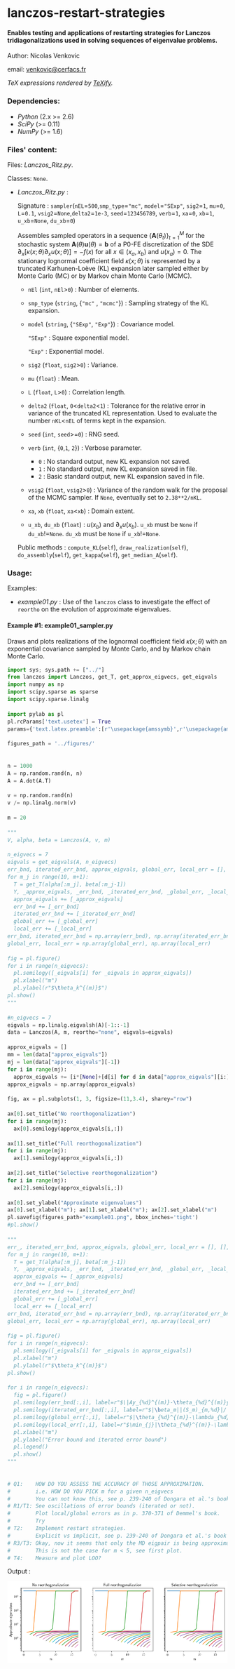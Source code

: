 # lanczos-restart-strategies

#### Enables testing and applications of restarting strategies for Lanczos tridiagonalizations used in solving sequences of eigenvalue problems.

Author: Nicolas Venkovic

email: [venkovic@cerfacs.fr](mailto:venkovic@cerfacs.fr)

_TeX expressions rendered by [TeXify](https://github.com/apps/texify)._

### Dependencies:

 - *Python* (2.x >= 2.6)
 - *SciPy* (>= 0.11)
 - *NumPy* (>= 1.6)

### Files' content:

Files: _Lanczos_Ritz.py_.

Classes: `None`.

- _Lanczos_Ritz.py_ : 

  Signature : `sampler`(`nEL`=`500`,`smp_type`=`"mc"`, `model`=`"SExp"`, `sig2`=`1`, `mu`=`0`, `L`=`0.1`, `vsig2`=`None`,`delta2`=`1e-3`, `seed`=`123456789`, `verb`=`1`, `xa`=`0`, `xb`=`1`, `u_xb`=`None`, `du_xb`=`0`)

  Assembles sampled operators in a sequence $\{\mathbf{A}(\theta_t)\}_{t=1}^M$ for the stochastic system $\mathbf{A}(\theta)\mathbf{u}(\theta)=\mathbf{b}$ of a P0-FE discretization of the SDE $\partial_x[\kappa(x;\theta)\partial_xu(x;\theta)]=-f(x)$ for all $x\in(x_a, x_b)$ and $u(x_a)=0$. The stationary lognormal coefficient field $\kappa(x;\theta)$ is represented by a truncated Karhunen-Loève (KL) expansion later sampled either by Monte Carlo (MC) or by Markov chain Monte Carlo (MCMC).

  - `nEl` (`int`, `nEl`>`0`) : Number of elements.

  - `smp_type` (`string`, {`"mc"` , `"mcmc"`}) : Sampling strategy of the KL expansion.

  - `model` (`string`, {`"SExp"`, `"Exp"`}) : Covariance model.

    `"SExp"` : Square exponential model.

    `"Exp"` : Exponential model.

  - `sig2` (`float`, `sig2`>`0`) : Variance.

  - `mu` (`float`) : Mean.

  - `L` (`float`, `L`>`0`) : Correlation length.

  - `delta2` (`float`, `0`<`delta2`<`1`) : Tolerance for the relative error in variance of the truncated KL representation. Used to evaluate the number `nKL`<`nEL` of terms kept in the expansion.

  - `seed` (`int`, `seed`>=`0`) : RNG seed.

  - `verb` (`int`, {`0`,`1`, `2`}) : Verbose parameter.

    - `0` : No standard output, new KL expansion not saved.
    - `1` : No standard output, new KL expansion saved in file.
    - `2` : Basic standard output, new KL expansion saved in file.

  - `vsig2` (`float`, `vsig2`>`0`) : Variance of the random walk for the proposal of the MCMC sampler. If `None`, eventually set to `2.38**2/nKL`.

  - `xa`, `xb` (`float`, `xa`<`xb`) : Domain extent.

  - `u_xb`, `du_xb` (`float`) : $u(x_b)$ and $\partial_xu(x_b)$. `u_xb` must be `None` if `du_xb`!=`None`. `du_xb` must be `None` if `u_xb`!=`None`.


  Public methods : `compute_KL`(`self`), `draw_realization`(`self`), `do_assembly`(`self`), `get_kappa`(`self`), `get_median_A`(`self`).


### Usage:

Examples:

- _example01.py_ : Use of the `lanczos` class to investigate the effect of `reortho` on the evolution of approximate eigenvalues.

#### Example #1: example01_sampler.py

Draws and plots realizations of the lognormal coefficient field $\kappa(x;\theta)$ with an exponential covariance sampled by Monte Carlo, and by Markov chain Monte Carlo.  

```python
import sys; sys.path += ["../"]
from lanczos import Lanczos, get_T, get_approx_eigvecs, get_eigvals
import numpy as np 
import scipy.sparse as sparse
import scipy.sparse.linalg

import pylab as pl 
pl.rcParams['text.usetex'] = True
params={'text.latex.preamble':[r'\usepackage{amssymb}',r'\usepackage{amsmath}']}

figures_path = '../figures/'


n = 1000
A = np.random.rand(n, n)
A = A.dot(A.T)

v = np.random.rand(n)
v /= np.linalg.norm(v)

m = 20

"""
V, alpha, beta = Lanczos(A, v, m)

n_eigvecs = 7
eigvals = get_eigvals(A, n_eigvecs)
err_bnd, iterated_err_bnd, approx_eigvals, global_err, local_err = [], [], [], [], []
for m_j in range(10, m+1):
  T = get_T(alpha[:m_j], beta[:m_j-1])
  Y, _approx_eigvals, _err_bnd, _iterated_err_bnd, _global_err, _local_err = get_approx_eigvecs(T, V[:,:m_j], A, beta[:m_j-1], n_eigvecs, eigvals=eigvals, output_format=1)
  approx_eigvals += [_approx_eigvals]
  err_bnd += [_err_bnd]
  iterated_err_bnd += [_iterated_err_bnd]
  global_err += [_global_err]
  local_err += [_local_err]
err_bnd, iterated_err_bnd = np.array(err_bnd), np.array(iterated_err_bnd)
global_err, local_err = np.array(global_err), np.array(local_err)

fig = pl.figure()
for i in range(n_eigvecs):
  pl.semilogy([_eigvals[i] for _eigvals in approx_eigvals])
  pl.xlabel("m")
  pl.ylabel(r"$\theta_k^{(m)}$")
pl.show()
"""

#n_eigvecs = 7
eigvals = np.linalg.eigvalsh(A)[-1::-1]
data = Lanczos(A, m, reortho="none", eigvals=eigvals)

approx_eigvals = []
mm = len(data["approx_eigvals"])
mj = len(data["approx_eigvals"][-1])
for i in range(mj):
  approx_eigvals += [i*[None]+[d[i] for d in data["approx_eigvals"][i:]]]
approx_eigvals = np.array(approx_eigvals)

fig, ax = pl.subplots(1, 3, figsize=(11,3.4), sharey="row")

ax[0].set_title("No reorthogonalization")
for i in range(mj):
  ax[0].semilogy(approx_eigvals[i,:])

ax[1].set_title("Full reorthogonalization")
for i in range(mj):
  ax[1].semilogy(approx_eigvals[i,:])

ax[2].set_title("Selective reorthogonalization")
for i in range(mj):
  ax[2].semilogy(approx_eigvals[i,:])

ax[0].set_ylabel("Approximate eigenvalues")
ax[0].set_xlabel("m"); ax[1].set_xlabel("m"); ax[2].set_xlabel("m")
pl.savefig(figures_path+"example01.png", bbox_inches='tight')
#pl.show()

"""
err_, iterated_err_bnd, approx_eigvals, global_err, local_err = [], [], [], [], []
for m_j in range(10, m+1):
  T = get_T(alpha[:m_j], beta[:m_j-1])
  Y, _approx_eigvals, _err_bnd, _iterated_err_bnd, _global_err, _local_err = get_approx_eigvecs(T, V[:,:m_j], A, beta[:m_j-1], n_eigvecs, eigvals=eigvals, output_format=1)
  approx_eigvals += [_approx_eigvals]
  err_bnd += [_err_bnd]
  iterated_err_bnd += [_iterated_err_bnd]
  global_err += [_global_err]
  local_err += [_local_err]
err_bnd, iterated_err_bnd = np.array(err_bnd), np.array(iterated_err_bnd)
global_err, local_err = np.array(global_err), np.array(local_err)

fig = pl.figure()
for i in range(n_eigvecs):
  pl.semilogy([_eigvals[i] for _eigvals in approx_eigvals])
  pl.xlabel("m")
  pl.ylabel(r"$\theta_k^{(m)}$")
pl.show()

for i in range(n_eigvecs):
  fig = pl.figure()
  pl.semilogy(err_bnd[:,i], label=r"$\|Ay_{%d}^{(m)}-\theta_{%d}^{(m)}y_{%d}^{(m)}\|_2/|\lambda_{%d}(A)|$" %(i+1, i+1, i+1, i+1))
  pl.semilogy(iterated_err_bnd[:,i], label=r"$|\beta_m||(S_m)_{m,%d}|/|\lambda_{%d}(A)|$" %(i+1, i+1))
  pl.semilogy(global_err[:,i], label=r"$|\theta_{%d}^{(m)}-\lambda_{%d}(A)|/|\lambda_{%d}(A)|$" %(i+1, i+1, i+1))
  pl.semilogy(local_err[:,i], label=r"$\min_{j}|\theta_{%d}^{(m)}-\lambda_{j}(A)|/|\lambda_{%d}(A)|$" %(i+1, i+1))
  pl.xlabel("m")
  pl.ylabel("Error bound and iterated error bound")
  pl.legend()
  pl.show()
"""


# Q1:    HOW DO YOU ASSESS THE ACCURACY OF THOSE APPROXIMATION.
#        i.e. HOW DO YOU PICK m for a given n_eigvecs
#        You can not know this, see p. 239-240 of Dongara et al.'s book.
# R1/T1: See oscillations of error bounds (iterated or not).
#        Plot local/global errors as in p. 370-371 of Demmel's book.
#        Try
# T2:    Implement restart strategies.
#        Explicit vs implicit, see p. 239-240 of Dongara et al.'s book
# R3/T3: Okay, now it seems that only the MD eigpair is being approximated ?!
#        This is not the case for m < 5, see first plot.
# T4:    Measure and plot LOO?

```

Output :

![example01](./figures/example01.png)

